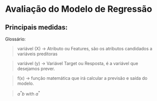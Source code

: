 # Avaliação do Modelo de Regressão

## Principais medidas:

Glossário:

> variável (X) -> Atributo ou Features, são os atributos candidados a variáveis preditoras

> variável (y) -> Variável Target ou Resposta, é a variável que desejamos prever.

> f(x) -> função matemática que irá calcular a previsão e saída do modelo.

> $a^*b$ with $a^*$

